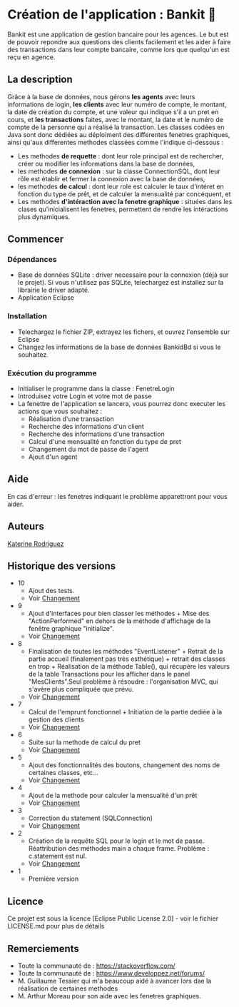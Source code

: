 # Création de l'application : Bankit 🏦

Bankit est une application de gestion bancaire pour les agences. Le but est de pouvoir repondre aux questions des clients facilement et les aider à faire des transactions dans leur compte bancaire, comme lors que quelqu'un est reçu en agence.

## La description

Grâce à la base de données, nous gérons **les agents** avec leurs informations de login, **les clients** avec leur numéro de compte, le montant, la date de création du compte, et une valeur qui indique s'il a un pret en cours, et **les transactions** faites, avec le montant, la date et le numéro de compte de la personne qui a réalisé la transaction.
Les classes codées en Java sont donc dédiées au déploiment des differentes fenetres graphiques, ainsi qu'aux differentes methodes classées comme l'indique ci-dessous :
* Les methodes **de requette** : dont leur role principal est de rechercher, créer ou modifier les informations dans la base de données,
* les methodes **de connexion** : sur la classe ConnectionSQL, dont leur rôle est établir et fermer la connexion avec la base de données,
* les methodes **de calcul** : dont leur role est calculer le taux d'intéret en fonction du type de prêt, et de calculer la mensualité par concéquent, et
* Les methodes **d'intéraction avec la fenetre graphique** : situées dans les clases qu'inicialisent les fenetres, permettent de rendre les intéractions plus dynamiques.

## Commencer

### Dépendances

* Base de données SQLite : driver necessaire pour la connexion (déjà sur le projet). Si vous n'utilisez pas SQLite, telechargez est installez sur la librairie le driver adapté.
* Application Eclipse

### Installation

* Telechargez le fichier ZIP, extrayez les fichers, et ouvrez l'ensemble sur Eclipse
* Changez les informations de la base de données BankidBd si vous le souhaitez.

### Exécution du programme

* Initialiser le programme dans la classe : FenetreLogin
* Introduisez votre Login et votre mot de passe
* La fenettre de l'application se lancera, vous pourrez donc executer les actions que vous souhaitez :
    * Réalisation d'une transaction
    * Recherche des informations d'un client
    * Recherche des informations d'une transaction
    * Calcul d'une mensualité en fonction du type de pret
    * Changement du mot de passe de l'agent
    * Ajout d'un agent

## Aide

En cas d'erreur : les fenetres indiquant le problème apparettront pour vous aider.

## Auteurs

[Katerine Rodriguez](https://github.com/rodrigka)

## Historique des versions

* 10
    * Ajout des tests.
    * Voir [Changement](https://github.com/rodrigka/Bankit/commit/e72af2053c3ae678caf69d79261b4bcb1c269e0b)
* 9
    * Ajout d'interfaces pour bien classer les méthodes + Mise des "ActionPerformed" en dehors de la méthode d'affichage de la fenêtre graphique "initialize".
    * Voir [Changement](https://github.com/rodrigka/Bankit/commit/bb536da842de4826ec7336f6632038d1ec3e5a41)
* 8
    * Finalisation de toutes les méthodes "EventListener" + Retrait de la partie accueil (finalement pas très esthétique) + retrait des classes en trop + Réalisation de la méthode Table(), qui récupère les valeurs de la table Transactions pour les afficher dans le panel "MesClients".Seul problème à résoudre : l'organisation MVC, qui s'avère plus compliquée que prévu.
    * Voir [Changement](https://github.com/rodrigka/Bankit/commit/a393dd73b22f1b0416d97f2474c69f4070937db1)
* 7
    * Calcul de l'emprunt fonctionnel + Initiation de la partie dediée à la gestion des clients
    * Voir [Changement](https://github.com/rodrigka/Bankit/commit/0a0bd4419d4c7cf332e6fe478703888958bf6a06)
* 6
    * Suite sur la methode de calcul du pret
    * Voir [Changement](https://github.com/rodrigka/Bankit/commit/f1357332e75237e502f7cc3144603c6d9922c9ed)
* 5
    * Ajout des fonctionnalités des boutons, changement des noms de certaines classes, etc...
    * Voir [Changement](https://github.com/rodrigka/Bankit/commit/54dfa873f12251e049d52e663bd0817d891f313a)
* 4
    * Ajout de la methode pour calculer la mensualité d'un prêt
    * Voir [Changement](https://github.com/rodrigka/Bankit/commit/09a61887f48cdd13607c59724521b95ab971debd)
* 3
    * Correction du statement (SQLConnection)
    * Voir [Changement](https://github.com/rodrigka/Bankit/commit/02c9edf253ebdc8f3efbf74c858ace5d2a13043e)
* 2
    * Création de la requête SQL pour le login et le mot de passe. Réattribution des méthodes main a chaque frame. Problème : c.statement est nul.
    * Voir [Changement](https://github.com/rodrigka/Bankit/commit/b7a473da0d4bca461d054a35a66359374e0fc3b0)
* 1
    * Première version

## Licence

Ce projet est sous la licence [Eclipse Public License 2.0] - voir le fichier LICENSE.md pour plus de détails

## Remerciements

* Toute la communauté de  : https://stackoverflow.com/ 
* Toute la communauté de  : https://www.developpez.net/forums/
* M. Guillaume Tessier qui m'a beaucoup aidé à avancer lors dae la réalisation de certaines methodes
* M. Arthur Moreau pour son aide avec les fenetres graphiques.
